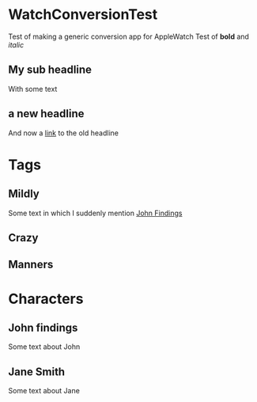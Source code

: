 # WatchConversionTest
Test of making a generic conversion app for AppleWatch
Test of **bold** and *italic* 


## My sub headline
With some text

## a new headline
And now a [link](#my-sub-headline) to the old headline
# Tags
## Mildly
Some text in which I suddenly mention [John Findings](#John-findings)

## Crazy
## Manners
# Characters
## John findings
Some text about John
## Jane Smith
Some text about Jane
